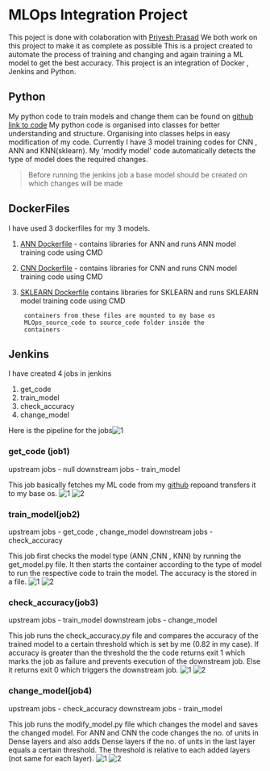 # MLOps Integration Project

This poject is done with colaboration with [Priyesh Prasad](https://github.com/prasadpriyesh1) 
We both work on this project to make it as complete as possible
This is a project created to automate the process of training and changing and again training a ML model to get the best accuracy.
This project is an integration of Docker , Jenkins and Python.
## Python
My python code to train models and change them can be found on [github link to code](https://github.com/narayanhari/MLO_DevOps_integration_source_code)
My python code is organised into classes for better understanding and structure.
Organising into classes helps in easy modification of my code.
Currently  I have 3 model training codes for CNN , ANN and KNN(sklearn). My 'modify model' code automatically detects the type of model does the required changes.

> Before running the jenkins job a base model should be created on which changes will be made

## DockerFiles
I have used 3 dockerfiles for my 3 models.
1. [ANN Dockerfile](https://github.com/narayanhari/ML_Model_Automate_Description/blob/master/ann_dockerfile/Dockerfile) - contains libraries for ANN and runs ANN model training code using CMD
2. [CNN Dockerfile](https://github.com/narayanhari/ML_Model_Automate_Description/blob/master/cnn_dockerfile/Dockerfile) - contains libraries for CNN and runs CNN model training code using CMD
3. [SKLEARN Dockerfile](https://github.com/narayanhari/ML_Model_Automate_Description/blob/master/sklearn_dockerfile/Dockerfile)   contains libraries for SKLEARN and runs SKLEARN model training code using CMD

		containers from these files are mounted to my base os 
		MLOps_source_code to source_code folder inside the 
		containers
## Jenkins


I have created 4 jobs in jenkins 
1. get_code
2. train_model
3. check_accuracy
4. change_model

Here is the pipeline for the jobs![1](https://github.com/narayanhari/ML_Model_Automate_Description/blob/master/pipeline.png)

              

### get_code (job1)

upstream jobs - null
downstream jobs - train_model

This job basically fetches my ML code from my [github](https://github.com/narayanhari/MLO_DevOps_integration_source_code) repoand transfers it to my base os.
![1](https://github.com/narayanhari/ML_Model_Automate_Description/blob/master/job1%28get_code%29/job_get_code_1.png)
![2](https://github.com/narayanhari/ML_Model_Automate_Description/blob/master/job1%28get_code%29/job_get_code_2.png)

### train_model(job2)

upstream jobs - get_code , change_model
downstream jobs - check_accuracy

This job first checks the model type (ANN ,CNN , KNN) by running the get_model.py file.
It then starts the container according to the type of model to run the respective code to train the model. The accuracy is the  stored in a file.
![1](https://github.com/narayanhari/ML_Model_Automate_Description/blob/master/job2%28train_model%29/job2_1.png)
![2](https://github.com/narayanhari/ML_Model_Automate_Description/blob/master/job2%28train_model%29/job2_2.png)
### check_accuracy(job3)

upstream jobs - train_model
downstream jobs - change_model

This job runs the check_accuracy.py file and compares the accuracy of the trained model to a certain threshold which is set by me (0.82 in my case).
If accuracy is greater than the threshold the the code returns exit 1 which marks the job as failure and prevents execution of the downstream job. Else it returns exit 0 which triggers the downstream job.
![1](https://github.com/narayanhari/ML_Model_Automate_Description/blob/master/job3%28check_accuracy%29/job3_1.png)
![2](https://github.com/narayanhari/ML_Model_Automate_Description/blob/master/job3%28check_accuracy%29/job3_2.png)


### change_model(job4)

upstream jobs - check_accuracy
downstream jobs - train_model

This job runs the modify_model.py file which changes the model and saves the changed model.
For ANN and CNN the code changes the no. of units in Dense layers and also adds Dense layers if the no. of units in the last layer equals a certain threshold. The threshold is relative to each added layers (not same for each layer).
![1](https://github.com/narayanhari/ML_Model_Automate_Description/blob/master/job4%28change_model%29/job4_1.png)
![2](https://github.com/narayanhari/ML_Model_Automate_Description/blob/master/job4%28change_model%29/job4_2.png)
